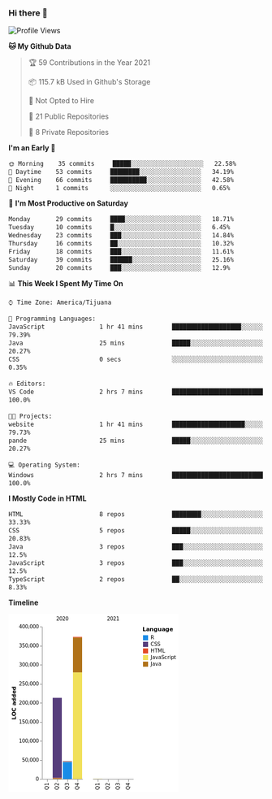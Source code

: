 ### Hi there 👋

<!--START_SECTION:waka-->
![Profile Views](http://img.shields.io/badge/Profile%20Views-0-blue)

**🐱 My Github Data** 

> 🏆 59 Contributions in the Year 2021
 > 
> 📦 115.7 kB Used in Github's Storage 
 > 
> 🚫 Not Opted to Hire
 > 
> 📜 21 Public Repositories 
 > 
> 🔑 8 Private Repositories  
 > 
**I'm an Early 🐤** 

```text
🌞 Morning    35 commits     █████░░░░░░░░░░░░░░░░░░░░   22.58% 
🌆 Daytime    53 commits     ████████░░░░░░░░░░░░░░░░░   34.19% 
🌃 Evening    66 commits     ██████████░░░░░░░░░░░░░░░   42.58% 
🌙 Night      1 commits      ░░░░░░░░░░░░░░░░░░░░░░░░░   0.65%

```
📅 **I'm Most Productive on Saturday** 

```text
Monday       29 commits     ████░░░░░░░░░░░░░░░░░░░░░   18.71% 
Tuesday      10 commits     █░░░░░░░░░░░░░░░░░░░░░░░░   6.45% 
Wednesday    23 commits     ███░░░░░░░░░░░░░░░░░░░░░░   14.84% 
Thursday     16 commits     ██░░░░░░░░░░░░░░░░░░░░░░░   10.32% 
Friday       18 commits     ███░░░░░░░░░░░░░░░░░░░░░░   11.61% 
Saturday     39 commits     ██████░░░░░░░░░░░░░░░░░░░   25.16% 
Sunday       20 commits     ███░░░░░░░░░░░░░░░░░░░░░░   12.9%

```


📊 **This Week I Spent My Time On** 

```text
⌚︎ Time Zone: America/Tijuana

💬 Programming Languages: 
JavaScript               1 hr 41 mins        ███████████████████░░░░░░   79.39% 
Java                     25 mins             █████░░░░░░░░░░░░░░░░░░░░   20.27% 
CSS                      0 secs              ░░░░░░░░░░░░░░░░░░░░░░░░░   0.35%

🔥 Editors: 
VS Code                  2 hrs 7 mins        █████████████████████████   100.0%

🐱‍💻 Projects: 
website                  1 hr 41 mins        ████████████████████░░░░░   79.73% 
pande                    25 mins             █████░░░░░░░░░░░░░░░░░░░░   20.27%

💻 Operating System: 
Windows                  2 hrs 7 mins        █████████████████████████   100.0%

```

**I Mostly Code in HTML** 

```text
HTML                     8 repos             ████████░░░░░░░░░░░░░░░░░   33.33% 
CSS                      5 repos             █████░░░░░░░░░░░░░░░░░░░░   20.83% 
Java                     3 repos             ███░░░░░░░░░░░░░░░░░░░░░░   12.5% 
JavaScript               3 repos             ███░░░░░░░░░░░░░░░░░░░░░░   12.5% 
TypeScript               2 repos             ██░░░░░░░░░░░░░░░░░░░░░░░   8.33%

```


**Timeline**

![Chart not found](https://raw.githubusercontent.com/Aarushi-Pandey/Aarushi-Pandey/main/charts/bar_graph.png) 


<!--END_SECTION:waka-->
